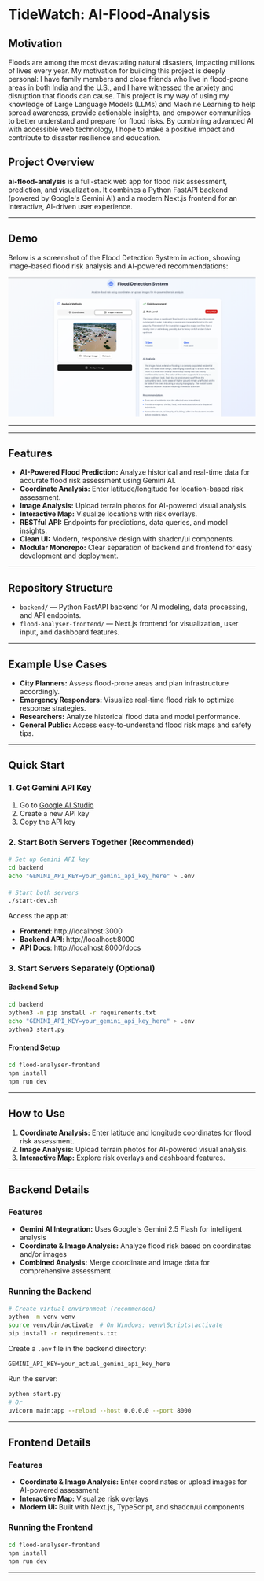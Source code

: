 # TideWatch: AI-Flood-Analysis

## Motivation

Floods are among the most devastating natural disasters, impacting millions of lives every year. My motivation for building this project is deeply personal: I have family members and close friends who live in flood-prone areas in both India and the U.S., and I have witnessed the anxiety and disruption that floods can cause. This project is my way of using my knowledge of Large Language Models (LLMs) and Machine Learning to help spread awareness, provide actionable insights, and empower communities to better understand and prepare for flood risks. By combining advanced AI with accessible web technology, I hope to make a positive impact and contribute to disaster resilience and education.


## Project Overview

**ai-flood-analysis** is a full-stack web app for flood risk assessment, prediction, and visualization. It combines a Python FastAPI backend (powered by Google's Gemini AI) and a modern Next.js frontend for an interactive, AI-driven user experience.

---

## Demo

Below is a screenshot of the Flood Detection System in action, showing image-based flood risk analysis and AI-powered recommendations:

![Flood Detection System Demo](image.png)

---

---

## Features

- **AI-Powered Flood Prediction:** Analyze historical and real-time data for accurate flood risk assessment using Gemini AI.
- **Coordinate Analysis:** Enter latitude/longitude for location-based risk assessment.
- **Image Analysis:** Upload terrain photos for AI-powered visual analysis.
- **Interactive Map:** Visualize locations with risk overlays.
- **RESTful API:** Endpoints for predictions, data queries, and model insights.
- **Clean UI:** Modern, responsive design with shadcn/ui components.
- **Modular Monorepo:** Clear separation of backend and frontend for easy development and deployment.

---

## Repository Structure

- `backend/` — Python FastAPI backend for AI modeling, data processing, and API endpoints.
- `flood-analyser-frontend/` — Next.js frontend for visualization, user input, and dashboard features.

---

## Example Use Cases

- **City Planners:** Assess flood-prone areas and plan infrastructure accordingly.
- **Emergency Responders:** Visualize real-time flood risk to optimize response strategies.
- **Researchers:** Analyze historical flood data and model performance.
- **General Public:** Access easy-to-understand flood risk maps and safety tips.

---

## Quick Start

### 1. Get Gemini API Key

1. Go to [Google AI Studio](https://aistudio.google.com/app/apikey)
2. Create a new API key
3. Copy the API key

### 2. Start Both Servers Together (Recommended)

```bash
# Set up Gemini API key
cd backend
echo "GEMINI_API_KEY=your_gemini_api_key_here" > .env

# Start both servers
./start-dev.sh
```

Access the app at:
- **Frontend**: http://localhost:3000
- **Backend API**: http://localhost:8000
- **API Docs**: http://localhost:8000/docs

### 3. Start Servers Separately (Optional)

#### Backend Setup
```bash
cd backend
python3 -m pip install -r requirements.txt
echo "GEMINI_API_KEY=your_gemini_api_key_here" > .env
python3 start.py
```

#### Frontend Setup
```bash
cd flood-analyser-frontend
npm install
npm run dev
```

---

## How to Use

1. **Coordinate Analysis:** Enter latitude and longitude coordinates for flood risk assessment.
2. **Image Analysis:** Upload terrain photos for AI-powered visual analysis.
3. **Interactive Map:** Explore risk overlays and dashboard features.

---

## Backend Details

### Features

- **Gemini AI Integration:** Uses Google's Gemini 2.5 Flash for intelligent analysis
- **Coordinate & Image Analysis:** Analyze flood risk based on coordinates and/or images
- **Combined Analysis:** Merge coordinate and image data for comprehensive assessment

### Running the Backend

```bash
# Create virtual environment (recommended)
python -m venv venv
source venv/bin/activate  # On Windows: venv\Scripts\activate
pip install -r requirements.txt
```

Create a `.env` file in the backend directory:

```env
GEMINI_API_KEY=your_actual_gemini_api_key_here
```

Run the server:

```bash
python start.py
# Or
uvicorn main:app --reload --host 0.0.0.0 --port 8000
```

---

## Frontend Details

### Features

- **Coordinate & Image Analysis:** Enter coordinates or upload images for AI-powered assessment
- **Interactive Map:** Visualize risk overlays
- **Modern UI:** Built with Next.js, TypeScript, and shadcn/ui components

### Running the Frontend

```bash
cd flood-analyser-frontend
npm install
npm run dev
```

---
